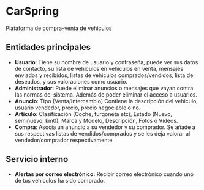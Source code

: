 # CarSpring
Plataforma de compra-venta de vehiculos
## Entidades principales
- **Usuario**: Tiene su nombre de usuario y contraseña, puede ver sus datos de contacto, su lista de vehiculos en vehiculos en venta, mensajes enviados y recibidos, listas de vehiculos comprados/vendidos, lista de deseados, y sus valoraciones como usuario.
- **Administrador**: Puede eliminar anuncios o mensajes que vayan contra las normas del sistema. Además de poder eliminar el acceso a usuarios.
- **Anuncio**: Tipo (Venta/Intercambio) Contiene la descripción del vehiculo, usuario vendedor, precio, precio negociable o no.
- **Artículo**: Clasificación (Coche, furgoneta etc), Estado (Nuevo, seminuevo, km0), Marca y Modelo, Descripción, Fotos o Vídeos.
- **Compra**: Asocia un anuncio a su vendedor y su comprador. Se añade a sus respectivas listas de vendidos/comprados y se les deja valorar al vendedor/comprador respectivamente

## Servicio interno
- **Alertas por correo electrónico:** Recibir correo electrónico cuando uno de tus vehiculos ha sido comprado.

